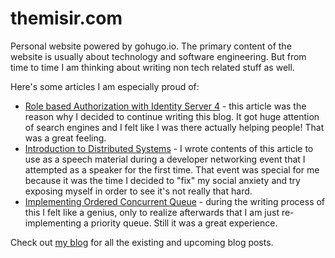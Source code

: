 # themisir.com

Personal website powered by gohugo.io. The primary content of the website is usually about technology and software engineering. But from time to time I am thinking about writing non tech related stuff as well.

Here's some articles I am especially proud of:

- [Role based Authorization with Identity Server 4](https://themisir.com/adding-role-claim-to-identity-server-4/) - this article was the reason why I decided to continue writing this blog. It got huge attention of search engines and I felt like I was there actually helping people! That was a great feeling.
- [Introduction to Distributed Systems](https://themisir.com/distributed-systems/) - I wrote contents of this article to use as a speech material during a developer networking event that I attempted as a speaker for the first time. That event was special for me because it was the time I decided to "fix" my social anxiety and try exposing myself in order to see it's not really that hard.
- [Implementing Ordered Concurrent Queue](https://themisir.com/implementing-ordered-queue/) - during the writing process of this I felt like a genius, only to realize afterwards that I am just re-implementing a priority queue. Still it was a great experience.

Check out [my blog](https://themisir.com) for all the existing and upcoming blog posts.
